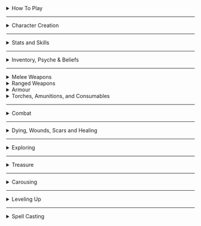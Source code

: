 <details><summary>How To Play</summary>
<p>
  
The referee describes a situation, and you tell what your character would do in that context. The referee might ask you to roll a 20-faced die and add a number from your character sheet to the roll to see if you succeed in your action. If the situation is easy, the result must be above 10 to succeed, if it’s normal, you have to beat 15, and if it’s hard, 20. Either way, the referee describes the new situation, and so on.

Sometimes, the referee might tell you that the situation gives you advantage or disadvantage. Rolling with advantage means you roll twice and choose the best result. Disadvantage is the opposite.

</p>
</details>

* * *

<details><summary>Character Creation</summary>
<p>

You have two core stats: **Fortitude** and **Willpower**. Roll 1D6+2 for each to determine their value.

You also have as many **Hit Points** as your Fortitude score.

You can have as many things in your **Inventory** as twice your Fortitude score.
You can have as many things in your **Psyche** as twice your Willpower score.

Choose a Character Class. Add the class’s starting equipment to your Inventory, its skills and spells to your Psyche and the class’ Template A abilities to your character sheet.

</p>
</details>

* * *

<details><summary>Stats and Skills</summary>
<p>

Your stats and skills cannot be higher than 10. If a stat becomes 0, you become paralyzed.

**Fortitude** represents your physical prowess. You roll it for strength and endurance-related feats.

**Willpower** represents your mind and personality. You roll it for social interactions, but also to resist spells and overwhelming emotions such as fear.

A **Skill** can be anything (flower arrangement, swordplay, etc.) and starts with a value of 5. When asked to roll for an action, you can use one of your skills instead of the stat the referee tells you to use if it would thematically make sense. Your skills are stored in your Psyche.
	
**Hit Points** (or HP) is the amount of damage you can take before getting Wounded.

**Armor** is the amount of damage you ignore when an attack hits you, to a minnimum of 1. You have 0 armor by default.
	
</p>
</details>

* * *

<details><summary>Inventory, Psyche & Beliefs</summary>
<p>

**Inventory**. You have as many slots as twice your Fortitude. Inventory slots can be filled with objects, but also get filled with the Scars and mutations you gain along the way. You gain Scars when you get Wounded and they can only be removed by magic.

Small items like potions and daggers can be stacked in your inventory in packs of 3 of the same type. It takes your turn to retrieve an item during combat unless it is in your first 3 slots.

**Psyche**. You have as many slots as twice your Willpower. Psyche slots can be filled with Skills, Spells, Followers and Beliefs, but also with emotional scars you gain along the way. You gain scars when you get Wounded.

You cannot go above your psyche slot limit, but you can always forget a Skill, a Spell, or a Belief, or send a follower back home. You can’t, however, get rid of a scar like that.

You can have as many **Beliefs** as you want, and they can be anything. You can change them and add more each time you level up. At the end of a game session, if you have taken a risk for one of your beliefs, you can increase one of your skills by 1. If a Skill reaches a score of 10 this way, you can remove one emotional scar.
	
</p>
</details>

* * *

<details><summary>Melee Weapons</summary>
<p>
	
Improvised (wine bottle, chair) 1D4 damage, can be thrown

Light (dagger, javelin) 1D6 damage, can be thrown

Medium (sword, axe) 1D8 damage, 1D10 with two hands

Heavy (greatsword, greataxe) 1D12 damage, needs two hands

Pole (spear, halberd) 1D8 damage, needs two hands,
You have advantage when dodging melee attacks from creatures you’ve hit this turn
	
</p>
</details>

<details><summary>Ranged Weapons</summary>
<p>

Light (darts) 1 damage, can attack twice

Medium (sling) 1D4 damage

Heavy (bow) 1D6 damage, needs two hands

Mechanical (crossbow, musket) 1D12 damage, needs two hands,
must take one action to recharge
	
</p>
</details>

<details><summary>Armour</summary>
<p>

Armour grants Resistance which reduces incoming damage to a minnimum of one.

| Item     | Resistance |  Worth   | Slots | Details                          |
| -------- |:----------:|:--------:|:-----:| -------------------------------- |
| Gambeson |     1      | Mundane  |   1   |                                  |
| Chain    |     2      | Valuable |   2   | All Stealth becomes Hard checks. |
| Plate    |     4      | Treasure |   3   | Same as chain. Sink like a rock. |
	
</p>
</details>

<details><summary>Torches, Amunitions, and Consumables</summary>
<p>

Some items like torches have a finite use, represented by a D6. After 10 minutes of usage, roll the die. On a result of 1, the item is getting closer to depletion and the D6 becomes a D4. When you roll a 1 on the D4, you only have one use of the item left before it is depleted.

This system can be used for ammunitions too, in that case, instead of 10 minutes of usage, you roll after each battle where ammunition was used.

</p>
</details>

* * *

<details><summary>Combat</summary>
<p>

Turn Order: You act before the monsters unless they have surprised you.

Your Turn: You can move nearby, speak and do one other action, like casting a spell or attacking.

Attacking: Roll your weapon’s damage die and the referee subtracts it from the target’s HP. Reducing a monster’s HP to 0 kills it.

Resistance: The referee will tell you if the monster’s attack you. They will roll the monsters damage die and tell you the resluts. Reduce incoming damage by your Resistance score to a minnimum of 1.

</p>
</details>

* * *

<details><summary>Dying, Wounds, Scars and Healing</summary>
<p>

**Dying**: When you reach 0 Hit Points, you start dying. While you are dying, you gain a **Wound** at the end of each of your turns. If you reach 10 Wounds, you die. Each point of damage you take while dying also gives you an extra Wound.

While dying, you can spend your whole turn to attempt to stabilize. Make a hard Fortitude roll. On a success, you stop dying and have 1 HP. An ally that can reach you with an appropriate Skill or tool can spend their turn making a hard Willpower roll for the same effect. You also stop dying if you recover HP any other way.

Stabilizing does not heal your accumulated Wounds. Instead, you gain a **Scar**. You choose whether the scar will take an Inventory slot or a Psyche slot. As long as you have it, all your rolls against the danger that puts you in that situation are easy rolls.

**Healing**: A 8 hours rest heals all HP losses and consumes 1 ration for the team.

Medical care heals all Wounds. Medical care happens when you end an adventure in a safe location with healers.
	
</p>
</details>

* * *

<details><summary>Exploring</summary>
<p>

Time is tracked differently when you travel outdoors or in a dungeon. Dungeons are divided in rooms. Inside a dungeon, any worthwhile action like investigating a room or battling takes 10 minutes. You roll to see if your torches deplete every 10 minutes and the referee rolls for random encounters every 30 minutes. You can cross 10 safe rooms you have explored per 10 minutes, or 3 if you want to be discreet.

The world outside of a dungeon is divided in hexagons. Any worthwhile action like crossing or exploring a hex lasts 4h of the day (Dawn, Midday, Afternoon, Dusk, Evening, or Night). The referee rolls for encounters each time you enter a new location, explore a location or rest.

</p>
</details>

* * *

<details><summary>Treasure</summary>
<p>

Each object you find has a certain value assigned by the referee:

    trash (worthless)
    mundane (bag of silver coins)
    valuable (bag of gold coins)
    treasure (bag of platinum coins)

A bag of coins takes an Inventory slot. When in town, you can trade items from one category for another in the same category (at the referee’s discretion, just say what you are looking for). Alternatively, 4 mundane objects are worth 1 valuable, and 4 valuables are worth 1 treasure.

</p>
</details>

* * *

<details><summary>Carousing</summary>
<p>

When you are back to town after an adventure, it is time to spend your loot. Here are a few options:
	
<details><summary>Celebrate</summary>
<p>

Get drunk and get known! For each Valuable spent in such way, you gain a hangover and a new random friend in town. This friend will do favours for you but stay in this town. If you end up spending the equivalent of a Treasure, one of your friends becomes a Follower and goes with you in your adventures, acting as a class-less character (until it levels up!). Followers take Psyche slots.

</p>
</details>

<details><summary>Build a Home</summary>
<p>

Spending a Valuable this way will give you 1 piece of mundane furniture. If you end up spending the equivalent of a Treasure, you also become the owner of a 30’ x 30’ structure of the shape you want.

</p>
</details>

<details><summary>Train a Skill</summary>
<p>

Spending a Valuable this way will let you increase one of your skills by 1. If you end up spending the equivalent of a Treasure, you can learn a new skill of your choice instead and put 5 points in it.

</p>
</details>

Some options open up when you have access to specific things:
	
<details><summary>Study a Spellbook</summary>
<p>

You need a Spellbook and a Treasure worth of materials to study magic. When you study, you choose which book you are studying, gain the knowledge contained in it and roll for one of its spells. If you already know the spell, roll again.

</p>
</details>

<details><summary>Craft with Materials</summary>
<p>

You need raw materials (like the skin of a monster you’ve slain) to craft and spend as much loot as you want on tools. The object you craft can be anything made mainly with the provided materials. If you used mundane tools, the result will be mundane; if you spend valuable tools, the object will be special; and if you spend the equivalent of a treasure for the tools, it will be magical. Discuss what you want with the referee.

</p>
</details>

<details><summary>Tame a Captured Creature</summary>
<p>

You need to have captured a feral Beast. You must spend 1 valuable for each of its Hit Dice to make it one of your followers. Each extra valuable spent training the beast teaches it a one-word order. Otherwise, it only acts to eat or in self-defence.

</p>
</details>
	

<details><summary>Contact a Horror from Beyond</summary>
<p>

You need to have an eldritch book or a way to contact an Horror. For each Valuable spent in this ritual, roll on the mutation table, choose one of the results and add it to your Inventory. The specific horrors listed on this website have their own mutation tables with extra potential benefits.

</p>
</details>
	

<details><summary>Make a Pact with a Celestial Being</summary>
<p>

You need to have a holy book or a way to contact a Divine Creature. For each Valuable spent in this ritual, roll on the Celestial Pact table in the divine creature’s description, then choose among the quests and rewards your rolled. You become bound to both and lose your soul if you fail the quest.

</p>
</details>
	

<details><summary>Build a Construct</summary>
<p>

You must have an instruction manual. Each Construct has specific instructions in their description, but it always requires magic and a lot of Treasures. On a success, you gain a very powerful follower. It is expected the party pools their resources together to craft a construct.

</p>
</details>
	

<details><summary>Bind an Elemental</summary>
<p>

You need to have the core of an Elemental Spirit and spend a Treasure in arcane materials. Roll on the binding table in the elemental’s description. You also gain a Spell Dice.

</p>
</details>

</p>
</details>

* * *

<details><summary>Leveling Up</summary>
<p>

You level up when you spend the equivalent of a Treasure in any of the carousing activities mentioned above. When you level up:

- Increase your HP by 2 (up to 20 total).
- Increase one of your stats by 1 (up to 10).
- Gain the next template of your class or take the first template of another class (up to 4 templates total).

</p>
</details>

* * *

<details><summary>Spell Casting</summary>
<p>

Some classes can cast spells. They have Spell Dice (SD).

**Casting a Spell**
Whenever you cast a spell, you choose how many SD to invest into it. The result of the spell depends on the number of [dice] and their [sum].

If a SD rolls a 1, 2 or 3, you don’t lose it. Otherwise, you lose it until you get a night of sleep. You can’t cast without SD.

Every time you roll doubles you get closer to Catastrophe.

**Catastrophe**
Every time you roll doubles you gain 1 Doom Point. Roll a D20. If you roll equal to or below your doom score, you trigger a catastrophe. They will end your wizardly career if you don’t quest to avoid your doom.

**Sigil**
Some spells mention a Sigil. It’s your unique symbol. A spell cast with a Sigil takes 10 minutes to cast, but lasts forever. You can have as many Sigils up as you have templates of a spellcasting class.

</p>
</details>
